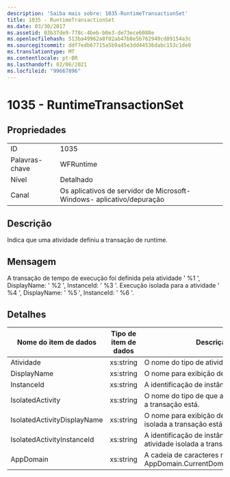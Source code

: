 ```yaml
---
description: 'Saiba mais sobre: 1035-RuntimeTransactionSet'
title: 1035 - RuntimeTransactionSet
ms.date: 03/30/2017
ms.assetid: 03b37de9-778c-4beb-b0e3-de73ece6088e
ms.openlocfilehash: 513ba49962a8f02ab47b8e5b762949cd09154a3c
ms.sourcegitcommit: ddf7edb67715a5b9a45e3dd44536dabc153c1de0
ms.translationtype: MT
ms.contentlocale: pt-BR
ms.lasthandoff: 02/06/2021
ms.locfileid: "99667896"
---
```

# <a name="1035---runtimetransactionset"></a>1035 - RuntimeTransactionSet

## <a name="properties"></a>Propriedades  
  
|||  
|-|-|  
|ID|1035|  
|Palavras-chave|WFRuntime|  
|Nível|Detalhado|  
|Canal|Os aplicativos de servidor de Microsoft-Windows- aplicativo/depuração|  
  
## <a name="description"></a>Descrição  

 Indica que uma atividade definiu a transação de runtime.  
  
## <a name="message"></a>Mensagem  

 A transação de tempo de execução foi definida pela atividade ' %1 ', DisplayName: ' %2 ', InstanceId: ' %3 '.  Execução isolada para a atividade ' %4 ', DisplayName: ' %5 ', InstanceId: ' %6 '.  
  
## <a name="details"></a>Detalhes  
  
|Nome do item de dados|Tipo de item de dados|Descrição|  
|--------------------|--------------------|-----------------|  
|Atividade|xs:string|O nome do tipo de atividade.|  
|DisplayName|xs:string|O nome para exibição de atividade.|  
|InstanceId|xs:string|A identificação de instância de atividade.|  
|IsolatedActivity|xs:string|O nome do tipo de que a atividade isolada a transação está.|  
|IsolatedActivityDisplayName|xs:string|O nome para exibição de que a atividade isolada a transação está.|  
|IsolatedActivityInstanceId|xs:string|A identificação de instância de que a atividade isolada a transação está.|  
|AppDomain|xs:string|A cadeia de caracteres retornada por AppDomain.CurrentDomain.FriendlyName.|
